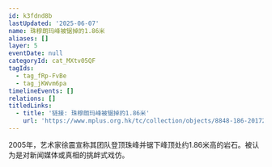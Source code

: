```yaml
---
id: k3fdnd8b
lastUpdated: '2025-06-07'
name: 珠穆朗玛峰被锯掉的1.86米
aliases: []
layer: 5
eventDate: null
categoryId: cat_MXtv05QF
tagIds:
  - tag_fRp-FvBe
  - tag_jKWvm6pa
timelineEvents: []
relations: []
titledLinks:
  - title: '链接: 珠穆朗玛峰被锯掉的1.86米'
    url: 'https://www.mplus.org.hk/tc/collection/objects/8848-186-2017262/'
---
```

2005年，艺术家徐震宣称其团队登顶珠峰并锯下峰顶处约1.86米高的岩石。被认为是对新闻媒体或真相的挑衅式戏仿。
